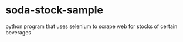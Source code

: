 # soda-stock-sample
python program that uses selenium to scrape web for stocks of certain beverages
